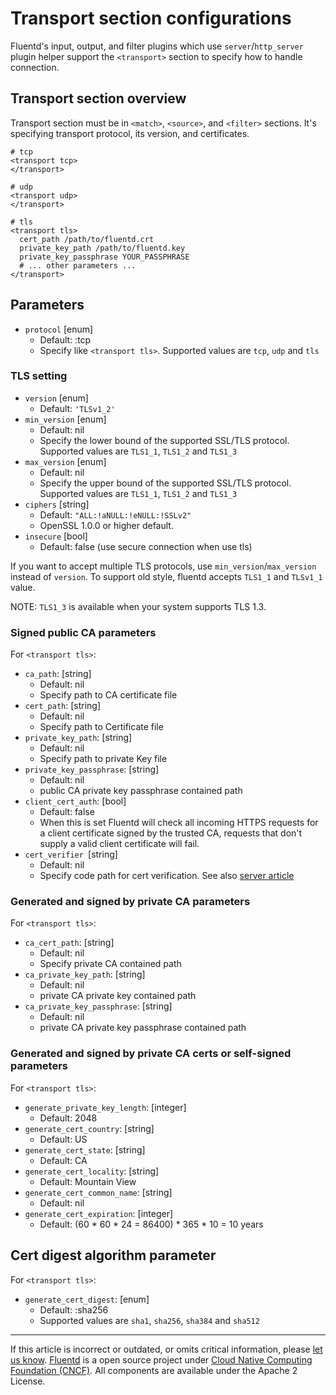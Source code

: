 # Transport section configurations

Fluentd's input, output, and filter plugins which use `server`/`http_server` plugin
helper support the `<transport>` section to specify how to handle
connection.


## Transport section overview

Transport section must be in `<match>`, `<source>`, and `<filter>`
sections. It's specifying transport protocol, its version, and
certificates.

```
# tcp
<transport tcp>
</transport>

# udp
<transport udp>
</transport>

# tls
<transport tls>
  cert_path /path/to/fluentd.crt
  private_key_path /path/to/fluentd.key
  private_key_passphrase YOUR_PASSPHRASE
  # ... other parameters ...
</transport>
```

## Parameters

-   `protocol` \[enum\]
    -   Default: :tcp
    -   Specify like `<transport tls>`. Supported values are `tcp`, `udp` and `tls`

### TLS setting

-   `version` \[enum\]
    -   Default: `'TLSv1_2'`
-   `min_version` \[enum\]
    -   Default: nil
    -   Specify the lower bound of the supported SSL/TLS protocol. Supported values are `TLS1_1`, `TLS1_2` and `TLS1_3`
-   `max_version` \[enum\]
    -   Default: nil
    -   Specify the upper bound of the supported SSL/TLS protocol. Supported values are `TLS1_1`, `TLS1_2` and `TLS1_3`
-   `ciphers` \[string\]
    -   Default: `"ALL:!aNULL:!eNULL:!SSLv2"`
    -   OpenSSL 1.0.0 or higher default.
-   `insecure` \[bool\]
    -   Default: false (use secure connection when use tls)

If you want to accept multiple TLS protocols, use `min_version`/`max_version` instead of `version`.
To support old style, fluentd accepts `TLS1_1` and `TLSv1_1` value.

NOTE: `TLS1_3` is available when your system supports TLS 1.3.

### Signed public CA parameters

For `<transport tls>`:

-   `ca_path`: \[string\]
    -   Default: nil
    -   Specify path to CA certificate file
-   `cert_path`: \[string\]
    -   Default: nil
    -   Specify path to Certificate file
-   `private_key_path`: \[string\]
    -   Default: nil
    -   Specify path to private Key file
-   `private_key_passphrase`: \[string\]
    -   Default: nil
    -   public CA private key passphrase contained path
-   `client_cert_auth`: \[bool\]
    -   Default: false
    -   When this is set Fluentd will check all incoming HTTPS requests
        for a client certificate signed by the trusted CA, requests that
        don't supply a valid client certificate will fail.
-   `cert_verifier `[string\]
    -   Default: nil
    -   Specify code path for cert verification. See also [server article](/developer/api-plugin-helper-server.md#cert_verifier-example)


### Generated and signed by private CA parameters

For `<transport tls>`:

-   `ca_cert_path`: \[string\]
    -   Default: nil
    -   Specify private CA contained path
-   `ca_private_key_path`: \[string\]
    -   Default: nil
    -   private CA private key contained path
-   `ca_private_key_passphrase`: \[string\]
    -   Default: nil
    -   private CA private key passphrase contained path


### Generated and signed by private CA certs or self-signed parameters

For `<transport tls>`:

-   `generate_private_key_length`: \[integer\]
    -   Default: 2048
-   `generate_cert_country`: \[string\]
    -   Default: US
-   `generate_cert_state`: \[string\]
    -   Default: CA
-   `generate_cert_locality`: \[string\]
    -   Default: Mountain View
-   `generate_cert_common_name`: \[string\]
    -   Default: nil
-   `generate_cert_expiration`: \[integer\]
    -   Default: (60 \* 60 \* 24 = 86400) \* 365 \* 10 = 10 years


## Cert digest algorithm parameter

For `<transport tls>`:

-   `generate_cert_digest`: \[enum\]
    -   Default: :sha256
    -   Supported values are `sha1`, `sha256`, `sha384` and `sha512`

------------------------------------------------------------------------

If this article is incorrect or outdated, or omits critical information, please [let us know](https://github.com/fluent/fluentd-docs-gitbook/issues?state=open).
[Fluentd](http://www.fluentd.org/) is a open source project under [Cloud Native Computing Foundation (CNCF)](https://cncf.io/). All components are available under the Apache 2 License.
